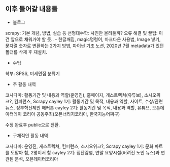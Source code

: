 ## 이후 들어갈 내용들

- 블로그

scrapy: 기본 개념, 방법, 실습 등
선형대수학: 사진만 올려둘까?
오류 해결 및 꿀팁: 이건 앞으로 채워가야 할 듯.. - 한글깨짐, magic명령어, 마크다운 사용법, Image 넣기, 문자열 숫자로 변환하는 2가지 방법, 파이썬 기초 노션, 2020년 7월 metadata가 있던 폴더를 삭제 후 재설치.

- 수업

학부: SPSS, 미세먼집 분류기

- 주 활동 내역

코사다마: 활동기간 및 내용과 역할(운영진), 홈페이지, 게스트렉쳐(유튜브), 소시오위크?, 컨퍼런스, Scrapy
cayley 1기: 활동기간 및 목적, 내용과 역할, 사이트, 수상/관련 뉴스, 정부혁신제안 해커톤
cayley 2기: 활동기간 및 목적, 내용과 역할, 유튜브, 오픈데이터데이 코리아 공동주최(오픈너리지코리아, 한국지능어쩌구)

수정 완료후 public으로 전환.

- 구체적인 활동 내역

코사다마: 운영진, 게스트렉쳐, 컨퍼런스, 소시오위크?, Scrapy
cayley 1기: 문화 파트를 도맡아 함, 2명이서 함
cayley 2기: 집단감염, 연말 요양시설(버려진 노인 뉴스)과 연관된 분석, 오픈데이터코리아